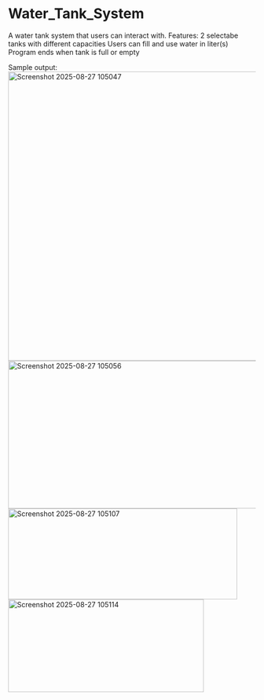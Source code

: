 # Water_Tank_System

A water tank system that users can interact with.
Features:
  2 selectabe tanks with different capacities
  Users can fill and use water in liter(s)
  Program ends when tank is full or empty

Sample output:
<img width="1306" height="589" alt="Screenshot 2025-08-27 105047" src="https://github.com/user-attachments/assets/59063c60-4cd3-4043-8152-4325ff9ff0fb" />
<img width="525" height="301" alt="Screenshot 2025-08-27 105056" src="https://github.com/user-attachments/assets/b9b5d6ec-f6a9-4b71-9b76-b0206f3b2cf1" />
<img width="466" height="185" alt="Screenshot 2025-08-27 105107" src="https://github.com/user-attachments/assets/30a24335-5d59-4f06-bd77-87dfdee9239a" />
<img width="398" height="189" alt="Screenshot 2025-08-27 105114" src="https://github.com/user-attachments/assets/bd5e9f5d-ade2-4723-b005-3961a4756f3b" />
